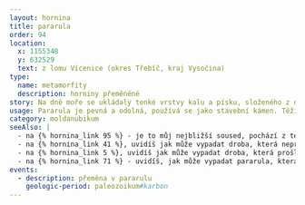 ```yaml
---
layout: hornina
title: pararula
order: 94
location:
  x: 1155348
  y: 632529
  text: z lomu Vícenice (okres Třebíč, kraj Vysočina)
type:
  name: metamorfity
  description: horniny přeměněné
story: Na dně moře se ukládaly tenké vrstvy kalu a písku, složeného z drobounkých úlomků starších hornin. Zpevněním sedimentů vzniklo souvrství drob a břidlic. Při variském vrásnění byly vrstvy sedimentů zprohýbány do vrás a zatlačeny do hloubky několika kilometrů, kde je vysoká teplota a velký tlak. V hornině začaly růst nové minerály a její struktura se přizpůsobila novým podmínkám - vznikla pararula.
usage: Pararula je pevná a odolná, používá se jako stavební kámen. Těží se v lomu, drtí se na menší kousky, které se pak třídí podle velikosti. Přidává se do betonových a asfaltových směsí pro stavební účely.
category: moldanubikum
seeAlso: |
  - na {% hornina_link 95 %} - je to můj nejbližší soused, pochází z téhož lomu; spolu jsme prošli metamorfózou za stejně vysokých teplot a tlaků; rozdíl mezi námi je ten, že já jsem byl původě sedimentem  a on vyvřelinou
  - na {% hornina_link 41 %}, uvidíš jak může vypadat droba, která neprošla metamorfózou - podobně jsem kdysi vypadal i já
  - na {% hornina_link 5 %}, uvidíš jak může vypadat droba, která prošla metamorfózou při mnohem nižší teplotě
  - na {% hornina_link 71 %} - uvidíš, jak může vypadat pararula, která zažila vyšší teplotu než já a z větší části se roztavila - stala se migmatitem
events:
  - description: přeměna v pararulu
    geologic-period: paleozoikum#karbon
---
```


